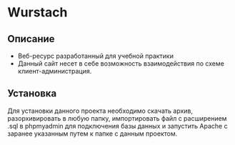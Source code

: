 # Wurstach
## Описание
- Веб-ресурс разработанный для учебной практики
- Данный сайт несет в себе возможность взаимодействия по схеме клиент-администрация.
## Установка
Для установки данного проекта необходимо скачать архив, разорхивировать в любую папку, импортировать файл с расширением .sql в phpmyadmin для подключения базы данных и запустить Apache с заранее указанным путем к папке с данным проектом.
